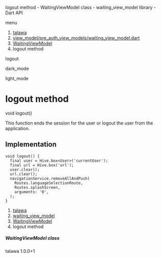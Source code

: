 




logout method - WaitingViewModel class - waiting\_view\_model library - Dart API







menu

1. [talawa](../../index.html)
2. [view\_model/pre\_auth\_view\_models/waiting\_view\_model.dart](../../view_model_pre_auth_view_models_waiting_view_model/view_model_pre_auth_view_models_waiting_view_model-library.html)
3. [WaitingViewModel](../../view_model_pre_auth_view_models_waiting_view_model/WaitingViewModel-class.html)
4. logout method

logout


dark\_mode

light\_mode




# logout method


void
logout()

This function ends the session for the user or logout the user from the application.


## Implementation

```
void logout() {
  final user = Hive.box<User>('currentUser');
  final url = Hive.box('url');
  user.clear();
  url.clear();
  navigationService.removeAllAndPush(
    Routes.languageSelectionRoute,
    Routes.splashScreen,
    arguments: '0',
  );
}
```

 


1. [talawa](../../index.html)
2. [waiting\_view\_model](../../view_model_pre_auth_view_models_waiting_view_model/view_model_pre_auth_view_models_waiting_view_model-library.html)
3. [WaitingViewModel](../../view_model_pre_auth_view_models_waiting_view_model/WaitingViewModel-class.html)
4. logout method

##### WaitingViewModel class





talawa
1.0.0+1






